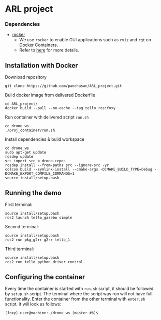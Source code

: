 # ARL project


### Dependencies
- [rocker](https://github.com/osrf/rocker)
  - We use `rocker` to enable GUI applications such as `rviz` and `rqt` on Docker Containers.
  - Refer to [here](http://wiki.ros.org/docker/Tutorials/GUI) for more details.

## Installation with Docker

Download repository
```
git clone https://github.com/panchasan/ARL_project.git
```

Build docker image from delivered Dockerfile

```
cd ARL_project/
docker build --pull --no-cache --tag tello_ros:foxy .
```

Run container with delivered script `run.sh`
```
cd drone_ws
./proj_container/run.sh
```

Install dependencies & build workspace
```
cd drone_ws
sudo apt-get update
rosdep update
vcs import src < drone.repos
rosdep install --from-paths src --ignore-src -yr
colcon build --symlink-install --cmake-args -DCMAKE_BUILD_TYPE=Debug -DCMAKE_EXPORT_COMPILE_COMMANDS=1
source install/setup.bash
```
## Running the demo
First terminal:
```
source install/setup.bash
ros2 launch tello_gazebo simple
```
Second terminal:
```
source install/setup.bash
ros2 run pkg_g2rr g2rr tello_1
```
Third terminal:
```
source install/setup.bash
ros2 run tello_python_driver control
```
## Configuring the container
Every time the container is started with `run.sh` script, it should be followed by `setup.sh` script. The terminal where the script was run will not have full functionality. Enter the container from the other terminal with `enter.sh` script. It will look as follows:

```
(foxy) user@machine:~/drone_ws (master #%)$
```
